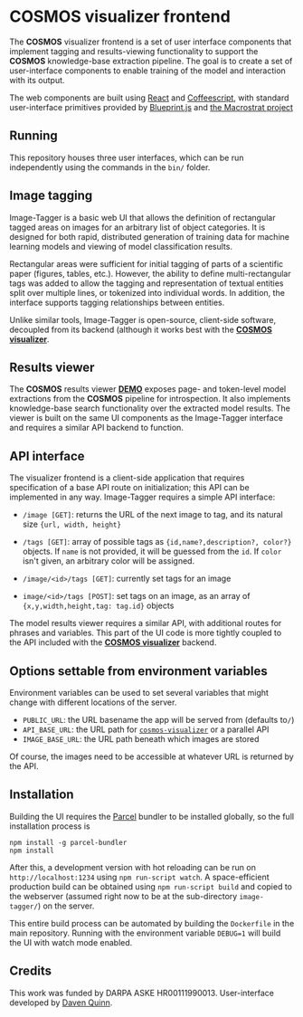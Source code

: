 # COSMOS visualizer frontend

The **COSMOS** visualizer frontend is a set of user interface components
that implement tagging and results-viewing functionality to support the
**COSMOS** knowledge-base extraction pipeline. The goal is to create a set
of user-interface components to enable training of the model and interaction
with its output.

The web components are built using [React](https://reactjs.org)
and [Coffeescript](https://coffeescript.org), with standard
user-interface primitives provided by [Blueprint.js](https://blueprintjs.com)
and [the Macrostrat project](https://github.com/UW-Macrostrat/ui-components)

## Running

This repository houses three user interfaces, which can be run independently
using the commands in the `bin/` folder.

## Image tagging

Image-Tagger is a basic web UI that allows the definition of rectangular
tagged areas on images for an arbitrary list of object categories. It is designed
for both rapid, distributed generation of training data for machine learning models
and viewing of model classification results.

Rectangular areas were sufficient for initial tagging of
parts of a scientific paper (figures, tables, etc.). However, the ability
to define multi-rectangular tags was added to allow the tagging and
representation of textual entities split over multiple lines, or tokenized
into individual words. In addition, the interface supports tagging relationships between
entities.

Unlike similar tools, Image-Tagger is open-source, client-side software,
decoupled from its backend (although it works best with
the [**COSMOS visualizer**](https://github.com/UW-COSMOS/cosmos-visualizer).

## Results viewer

The **COSMOS** results viewer [**DEMO**](http://birdnest.geology.wisc.edu/cosmos/)
exposes page- and token-level model extractions from the
**COSMOS** pipeline for introspection. It also implements knowledge-base
search functionality over the extracted model results.
The viewer is built on the same UI components as the Image-Tagger
interface and requires a similar API backend to
function.

## API interface

The visualizer frontend is a client-side application that requires
specification of a base API route on initialization; this API can be
implemented in any way. Image-Tagger requires a simple API interface:

- `/image [GET]`: returns the URL of the next image to tag, and
  its natural size `{url, width, height}`
- `/tags [GET]`: array of possible tags as `{id,name?,description?,
  color?}` objects. If `name` is not provided, it will be guessed
  from the `id`. If `color` isn't given, an arbitrary color will
  be assigned.

- `/image/<id>/tags [GET]`: currently set tags for an image
- `image/<id>/tags [POST]`: set tags on an image, as
  an array of `{x,y,width,height,tag: tag.id}` objects

The model results viewer requires a similar API, with
additional routes for phrases and variables. This part of
the UI code is more tightly coupled to the API included
with the [**COSMOS visualizer**](https://github.com/UW-COSMOS/cosmos-visualizer)
backend.

## Options settable from environment variables

Environment variables can be used to set several variables that might
change with different locations of the server.

- `PUBLIC_URL`: the URL basename the app will be served from (defaults to`/`)
- `API_BASE_URL`: the URL path for [`cosmos-visualizer`](https://github.com/UW-COSMOS/cosmos-visualizer) or a parallel API
- `IMAGE_BASE_URL`: the URL path beneath which images are stored

Of course, the images need to be accessible at whatever URL is returned by
the API.

## Installation

Building the UI requires the [Parcel](https://parceljs.org/) bundler to be installed
globally, so the full installation process is

```
npm install -g parcel-bundler
npm install
```

After this, a development version with hot reloading can be run on
`http://localhost:1234` using `npm run-script watch`.
A space-efficient production build can be obtained using
`npm run-script build` and copied to the webserver (assumed right now
to be at the sub-directory `image-tagger/`) on the server.

This entire build process can be automated by building the `Dockerfile`
in the main repository. Running with the environment variable
`DEBUG=1` will build the UI with watch mode enabled.

## Credits

This work was funded by DARPA ASKE HR00111990013.
User-interface developed by [Daven Quinn](https://davenquinn.com).
